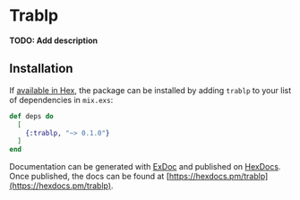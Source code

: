 # Trablp

**TODO: Add description**

## Installation

If [available in Hex](https://hex.pm/docs/publish), the package can be installed
by adding `trablp` to your list of dependencies in `mix.exs`:

```elixir
def deps do
  [
    {:trablp, "~> 0.1.0"}
  ]
end
```

Documentation can be generated with [ExDoc](https://github.com/elixir-lang/ex_doc)
and published on [HexDocs](https://hexdocs.pm). Once published, the docs can
be found at [https://hexdocs.pm/trablp](https://hexdocs.pm/trablp).

